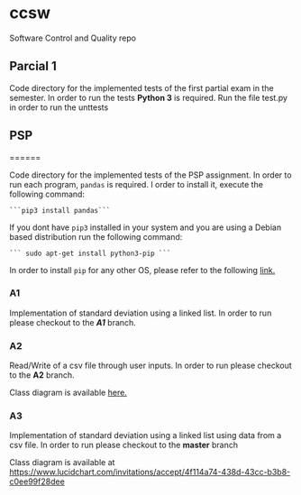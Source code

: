 # ccsw
Software Control and Quality repo

## Parcial 1
Code directory for the implemented tests of the first partial exam in the semester.
In order to run the tests <b>Python 3</b> is required. Run the file test.py in order to run the unttests

## PSP
======

Code directory for the implemented tests of the PSP assignment. In order to run each program, ```pandas``` is required. I order to install it, execute the following command:

    ```pip3 install pandas```

If you dont have ```pip3``` installed in your system and you are using a Debian based distribution run the following command:

    ``` sudo apt-get install python3-pip ```

In order to install ```pip``` for any other OS, please refer to the following [link.](https://pip.pypa.io/en/stable/installing/)

### A1 

Implementation of standard deviation using a linked list. In order to run please checkout to the ***A1*** branch.

### A2 
Read/Write of a csv file through user inputs. In order to run please checkout to the **A2** branch.

Class diagram is available [here.](https://www.lucidchart.com/invitations/accept/91f49a45-eb43-4d72-95ab-37637dcb7fc7)


### A3
Implementation of standard deviation using a linked list using data from a csv file. In order to run please checkout to the **master** branch

Class diagram is available at https://www.lucidchart.com/invitations/accept/4f114a74-438d-43cc-b3b8-c0ee99f28dee